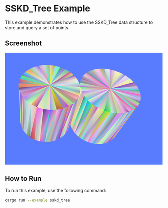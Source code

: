 # SSKD_Tree Example

This example demonstrates how to use the SSKD_Tree data structure to store and query a set of points.



## Screenshot
![Example](screenshot.png)

## How to Run

To run this example, use the following command:

```sh
cargo run --example sskd_tree
```
 